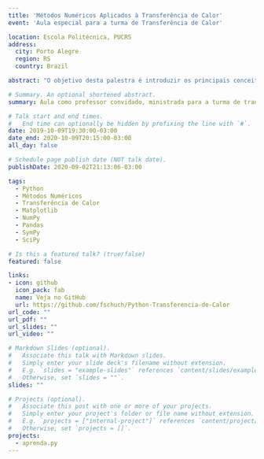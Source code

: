 ```yaml
---
title: 'Métodos Numéricos Aplicados à Transferência de Calor'
event: 'Aula especial para a turma de Transferência de Calor'

location: Escola Politécnica, PUCRS
address:
  city: Porto Alegre
  region: RS
  country: Brazil

abstract: "O objetivo desta palestra é introduzir os principais conceitos empregados em programação e Python, mais especificamente no contexto interativo da plataforma Jupyter Notebook. Além de demonstrar como solucionar diversos problemas de engenharia por meio de propostas computacionais. Para tanto, o material inclui uma breve revisão de conceitos fundamentais, estruturas de dados e as principais bibliotecas científicas disponíveis. Para maiores detalhes, pode-se consultar a documentação disponível ou mesmo as diversas leituras recomendadas que aparecem no decorrer do texto. Finalmente, a prática leva a perfeição, há uma série de exercícios propostos ao final do material, visando a fixação do conhecimento."

# Summary. An optional shortened abstract.
summary: Aula como professor convidado, ministrada para a turma de transferência de calor.

# Talk start and end times.
#   End time can optionally be hidden by prefixing the line with `#`.
date: 2019-10-09T19:30:00-03:00
date_end: 2020-10-09T20:15:00-03:00
all_day: false

# Schedule page publish date (NOT talk date).
publishDate: 2020-09-02T21:13:06-03:00

tags:
  - Python
  - Métodos Numéricos
  - Transferência de Calor
  - Matplotlib
  - NumPy
  - Pandas
  - SymPy
  - SciPy

# Is this a featured talk? (true/false)
featured: false

links:
- icon: github
  icon_pack: fab
  name: Veja no GitHub
  url: https://github.com/fschuch/Python-Transferencia-de-Calor
url_code: ""
url_pdf: ""
url_slides: ""
url_video: ""

# Markdown Slides (optional).
#   Associate this talk with Markdown slides.
#   Simply enter your slide deck's filename without extension.
#   E.g. `slides = "example-slides"` references `content/slides/example-slides.md`.
#   Otherwise, set `slides = ""`.
slides: ""

# Projects (optional).
#   Associate this post with one or more of your projects.
#   Simply enter your project's folder or file name without extension.
#   E.g. `projects = ["internal-project"]` references `content/project/deep-learning/index.md`.
#   Otherwise, set `projects = []`.
projects:
  - aprenda.py
---
```

